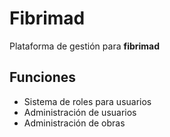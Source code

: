 # Fibrimad

Plataforma de gestión para **fibrimad**

## Funciones

- Sistema de roles para usuarios
- Administración de usuarios
- Administración de obras